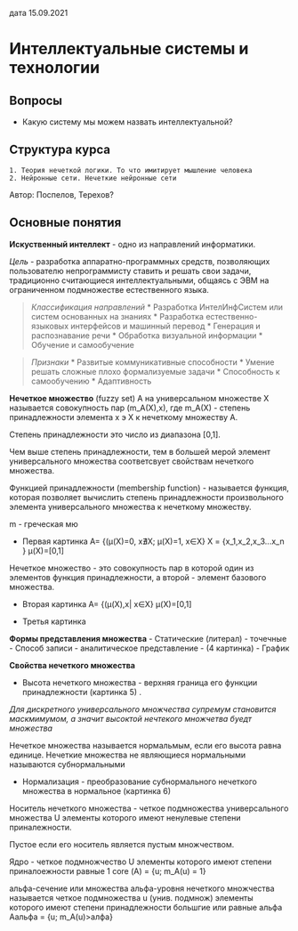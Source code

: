 дата 15.09.2021

# Интеллектуальные системы и технологии

## Вопросы
- Какую систему мы можем назвать интеллектуальной? 

## Структура курса
    1. Теория нечеткой логики. То что имитирует мышление человека
    2. Нейронные сети. Нечеткие нейронные сети

Автор: Поспелов, Терехов?

## Основные понятия

**Искуственный интеллект** - одно из направлений информатики.

_Цель_ - разработка аппаратно-программных средств, позволяющих пользователю непрограммисту ставить и решать свои задачи, традиционно считающиеся интеллектуальными, общаясь с ЭВМ на ограниченном подмножестве естественного языка. 

> _Классификация направлений_
    * Разработка ИнтелИнфСистем или систем основанных на знаниях
    * Разработка естественно-языковых интерфейсов и машинный перевод
    * Генерация и распознавание речи
    * Обработка визуальной информации
    * Обучение и самообучение

> _Признаки_
    * Развитые коммуникативные способности
    * Умение решать сложные плохо формализуемые задачи
    * Способность к самообучению
    * Адаптивность 

**Нечеткое множество** (fuzzy set) А на универсальном множестве X называется совокупность пар (m_A(X),x), где m_A(X) - степень принадлежности элемента x э X к нечеткому множеству A.

Степень принадлежности это число из диапазона [0,1]. 

Чем выше степень принадлежности, тем в большей мерой элемент универсального множества соответсвует свойствам нечеткого множества. 

Функцией принадлежности (membership function) - называется функция, которая позволяет вычислить степень принадлежности произвольного элемента универсального множества к нечеткому множеству. 

m - греческая мю

- Первая картинка
A= {(μ(X)=0, x∄X; μ(X)=1, x∈X}
X = {x_1,x_2,x_3...x_n }
μ(X)=[0,1]



Нечеткое множество - это совокупность пар в которой один из элементов функция принадлежности, а второй - элемент базового множества. 

- Вторая картинка
A= {(μ(X),x| x∈X}
μ(X)=[0,1]

- Третья картинка


**Формы представления множества**
    - Статические (литерал) - точечные
    - Способ записи - аналитическое представление
    - (4 картинка)
    - График

**Свойства нечеткого множества**

* Высота нечеткого множества - верхняя граница его функции принадлежности (картинка 5) .

_Для дискретного универсального множчества супремум становится маскмимумом, а значит высоктой нечтекого множчетва буедт множества_

Нечеткое множества называется нормальмым, если его высота равна единице. 
Нечеткие множества не являющиеся нормальными называются субнормальными

* Нормализация - преобразование субнормального нечеткого множества в нормальное (картинка 6)

Носитель нечеткого множества - четкое подмножества универсального множества U элементы которого имеют ненулевые степени приналежности. 

Пустое если его носитель является пустым множчеством. 

Ядро - четкое подмножчество U элементы которого имеют степени приналоежности равные 1 
core (А) = {u; m_A(u) = 1}

альфа-сечение или множества альфа-уровня нечеткого множчества называется четкое подмножества u (унив. подмнож) элементы которого имеют степени принадлежности большгие или равные альфа
Аальфа = {u; m_A(u)>алфа}
